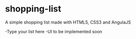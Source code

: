 # shopping-list
A simple shopping list made with HTML5, CSS3 and AngulaJS

-Type your list here
-UI to be implemented soon
